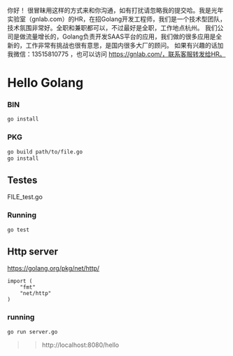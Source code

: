 你好！
很冒昧用这样的方式来和你沟通，如有打扰请忽略我的提交哈。我是光年实验室（gnlab.com）的HR，在招Golang开发工程师，我们是一个技术型团队，技术氛围非常好。全职和兼职都可以，不过最好是全职，工作地点杭州。
我们公司是做流量增长的，Golang负责开发SAAS平台的应用，我们做的很多应用是全新的，工作非常有挑战也很有意思，是国内很多大厂的顾问。
如果有兴趣的话加我微信：13515810775  ，也可以访问 https://gnlab.com/，联系客服转发给HR。
# Hello Golang 

### BIN

```bash
go install
``` 

### PKG

```bash
go build path/to/file.go
go install
```

## Testes
FILE_test.go

### Running
```bash
go test
```

## Http server
https://golang.org/pkg/net/http/

```console
import (
    "fmt"
    "net/http"
)
```

### running
```bash
go run server.go
```
>> http://localhost:8080/hello
